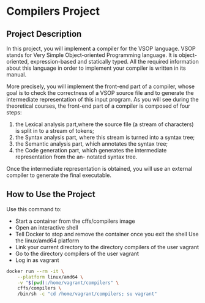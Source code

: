# Compilers Project

## Project Description

In this project, you will implement a compiler for the VSOP language. VSOP stands for Very Simple Object-oriented Programming language. It is object-oriented, expression-based and statically typed. All the required information about this language in order to implement your compiler is written in its manual.

More precisely, you will implement the front-end part of a compiler, whose goal is to check the correctness of a VSOP source file and to generate the intermediate representation of this input program. As you will see during the theoretical courses, the front-end part of a compiler is composed of four steps:
1. the Lexical analysis part,where the source file (a stream of characters) is split in to a stream of tokens;
2. the Syntax analysis part, where this stream is turned into a syntax tree;
3. the Semantic analysis part, which annotates the syntax tree;
4. the Code generation part, which generates the intermediate representation from the an- notated syntax tree.

Once the intermediate representation is obtained, you will use an external compiler to generate the final executable.

## How to Use the Project

Use this command to:
- Start a container from the cffs/compilers image
- Open an interactive shell
- Tell Docker to stop and remove the container once you exit the shell Use the linux/amd64 platform
- Link your current directory to the directory compilers of the user vagrant
- Go to the directory compilers of the user vagrant
- Log in as vagrant

```bash
docker run --rm -it \
    --platform linux/amd64 \
    -v "$(pwd):/home/vagrant/compilers" \
    cffs/compilers \
    /bin/sh -c "cd /home/vagrant/compilers; su vagrant"
```